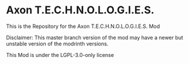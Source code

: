# Axon T.E.C.H.N.O.L.O.G.I.E.S.
This is the Repository for the Axon T.E.C.H.N.O.L.O.G.I.E.S. Mod

Disclaimer:
This master branch version of the mod may have a newer but unstable version of the modrinth versions.

This Mod is under the LGPL-3.0-only license
